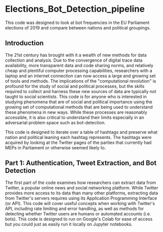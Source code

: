 # Elections_Bot_Detection_pipeline
This code was designed to look at bot frequencies in the EU Parliament elections of 2019 and compare between nations and political groupings.

## Introduction
The 21st century has brought with it a wealth of new methods for data collection and analysis. Due to the convergence of digital trace data availability, more transparent data and code sharing norms, and relatively cheap and plentiful computer processing capabilities, researchers with a laptop and an internet connection can now access a large and growing set of tools and methods. The implications of the "computational revolution" is profound for the study of social and political processes, but the skills required to collect and harness these new sources of data are typically not taught to social scientists. This code is for anyone who is interested in studying phenomena that are of social and political importance using the growing set of computational methods that are being used to understand these phenomena in new ways. While these processes are reasonably accessible, it is also critical to understand their limits especially in an adversarial problem space such as bot-detection.

This code is designed to iterate over a table of hashtags and preserve what nation and political leaning each hashtag represents. The hashtags were acquired by looking at the Twitter pages of the parties that currently had MEPs in Parliament or otherwise seemed likely to.

## Part 1: Authentication, Tweet Extraction, and Bot Detection
The first part of the code examines how researchers can extract data from Twitter, a popular online news and social networking platform. While Twitter provides more access to its data than many other platforms, extracting data from Twitter's servers requires using its Application Programming Interface (or API). This code will cover useful concepts when working with Twitter's API, including rate limiting and error handling, as well as methods for detecting whether Twitter users are humans or automated accounts (i.e. bots). This code is designed to run on Google's Colab for ease of access but you could just as easily run it locally on Jupyter notebooks.
